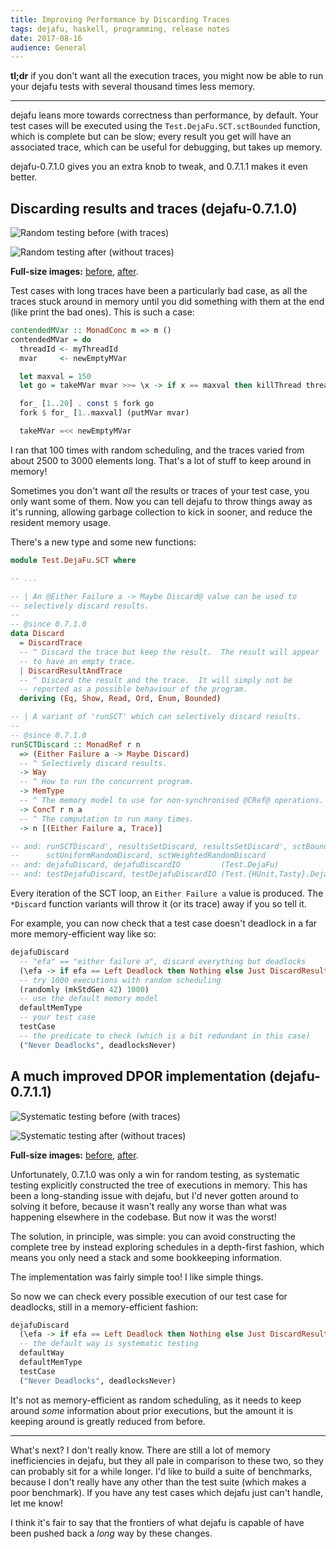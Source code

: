 ```yaml
---
title: Improving Performance by Discarding Traces
tags: dejafu, haskell, programming, release notes
date: 2017-08-16
audience: General
---
```


**tl;dr** if you don't want all the execution traces, you might now be
able to run your dejafu tests with several thousand times less memory.

---

dejafu leans more towards correctness than performance, by
default. Your test cases will be executed using the
`Test.DejaFu.SCT.sctBounded` function, which is complete but can be
slow; every result you get will have an associated trace, which can be
useful for debugging, but takes up memory.

dejafu-0.7.1.0 gives you an extra knob to tweak, and 0.7.1.1 makes it
even better.

## Discarding results and traces (dejafu-0.7.1.0)

![Random testing before (with traces)](/throwing-away-traces/randomly-before.png)

![Random testing after (without traces)](/throwing-away-traces/randomly-after.png)

**Full-size images:**
[before](/throwing-away-traces/randomly-before-full.pdf),
[after](/throwing-away-traces/randomly-after-full.pdf).

Test cases with long traces have been a particularly bad case, as all
the traces stuck around in memory until you did something with them at
the end (like print the bad ones).  This is such a case:

```haskell
contendedMVar :: MonadConc m => m ()
contendedMVar = do
  threadId <- myThreadId
  mvar     <- newEmptyMVar

  let maxval = 150
  let go = takeMVar mvar >>= \x -> if x == maxval then killThread threadId else go

  for_ [1..20] . const $ fork go
  fork $ for_ [1..maxval] (putMVar mvar)

  takeMVar =<< newEmptyMVar
```

I ran that 100 times with random scheduling, and the traces varied
from about 2500 to 3000 elements long.  That's a lot of stuff to keep
around in memory!

Sometimes you don't want *all* the results or traces of your test
case, you only want some of them.  Now you can tell dejafu to throw
things away as it's running, allowing garbage collection to kick in
sooner, and reduce the resident memory usage.

There's a new type and some new functions:

```haskell
module Test.DejaFu.SCT where

-- ...

-- | An @Either Failure a -> Maybe Discard@ value can be used to
-- selectively discard results.
--
-- @since 0.7.1.0
data Discard
  = DiscardTrace
  -- ^ Discard the trace but keep the result.  The result will appear
  -- to have an empty trace.
  | DiscardResultAndTrace
  -- ^ Discard the result and the trace.  It will simply not be
  -- reported as a possible behaviour of the program.
  deriving (Eq, Show, Read, Ord, Enum, Bounded)

-- | A variant of 'runSCT' which can selectively discard results.
--
-- @since 0.7.1.0
runSCTDiscard :: MonadRef r n
  => (Either Failure a -> Maybe Discard)
  -- ^ Selectively discard results.
  -> Way
  -- ^ How to run the concurrent program.
  -> MemType
  -- ^ The memory model to use for non-synchronised @CRef@ operations.
  -> ConcT r n a
  -- ^ The computation to run many times.
  -> n [(Either Failure a, Trace)]

-- and: runSCTDiscard', resultsSetDiscard, resultsSetDiscard', sctBoundDiscard,
--      sctUniformRandomDiscard, sctWeightedRandomDiscard
-- and: dejafuDiscard, dejafuDiscardIO         (Test.DejaFu)
-- and: testDejafuDiscard, testDejafuDiscardIO (Test.{HUnit,Tasty}.DejaFu)
```

Every iteration of the SCT loop, an `Either Failure a` value is
produced.  The `*Discard` function variants will throw it (or its
trace) away if you so tell it.

For example, you can now check that a test case doesn't deadlock in a
far more memory-efficient way like so:

```haskell
dejafuDiscard
  -- "efa" == "either failure a", discard everything but deadlocks
  (\efa -> if efa == Left Deadlock then Nothing else Just DiscardResultAndTrace)
  -- try 1000 executions with random scheduling
  (randomly (mkStdGen 42) 1000)
  -- use the default memory model
  defaultMemType
  -- your test case
  testCase
  -- the predicate to check (which is a bit redundant in this case)
  ("Never Deadlocks", deadlocksNever)
```

## A much improved DPOR implementation (dejafu-0.7.1.1)

![Systematic testing before (with traces)](/throwing-away-traces/systematically-before.png)

![Systematic testing after (without traces)](/throwing-away-traces/systematically-after.png)

**Full-size images:**
[before](/throwing-away-traces/systematically-before-full.pdf),
[after](/throwing-away-traces/systematically-after-full.pdf).

Unfortunately, 0.7.1.0 was only a win for random testing, as
systematic testing explicitly constructed the tree of executions in
memory.  This has been a long-standing issue with dejafu, but I'd
never gotten around to solving it before, because it wasn't really any
worse than what was happening elsewhere in the codebase.  But now it
was the worst!

The solution, in principle, was simple: you can avoid constructing the
complete tree by instead exploring schedules in a depth-first fashion,
which means you only need a stack and some bookkeeping information.

The implementation was fairly simple too!  I like simple things.

So now we can check every possible execution of our test case for
deadlocks, still in a memory-efficient fashion:

```haskell
dejafuDiscard
  (\efa -> if efa == Left Deadlock then Nothing else Just DiscardResultAndTrace)
  -- the default way is systematic testing
  defaultWay
  defaultMemType
  testCase
  ("Never Deadlocks", deadlocksNever)
```

It's not as memory-efficient as random scheduling, as it needs to keep
around *some* information about prior executions, but the amount it is
keeping around is greatly reduced from before.

---

What's next?  I don't really know.  There are still a lot of memory
inefficiencies in dejafu, but they all pale in comparison to these
two, so they can probably sit for a while longer.  I'd like to build a
suite of benchmarks, because I don't really have any other than the
test suite (which makes a poor benchmark).  If you have any test cases
which dejafu just can't handle, let me know!

I think it's fair to say that the frontiers of what dejafu is capable
of have been pushed back a *long* way by these changes.
